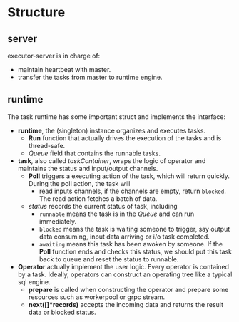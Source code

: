 # Structure

## server

executor-server is in charge of:

- maintain heartbeat with master.
- transfer the tasks from master to runtime engine.

## runtime

The task runtime has some important struct and implements the interface:

- **runtime**, the (singleton) instance organizes and executes tasks.
  - **Run** function that actually drives the execution of the tasks and is thread-safe.
  - *Queue* field that contains the runnable tasks.
- **task**, also called *taskContainer*, wraps the logic of operator and maintains the status and input/output channels.
  - **Poll** triggers a executing action of the task, which will return quickly. During the poll action, the task will
    - read inputs channels, if the channels are empty, return `blocked`. The read action fetches a batch of data.
  - *status* records the current status of task, including
    - `runnable` means the task is in the *Queue* and can run immediately.
    - `blocked` means the task is waiting someone to trigger, say output data consuming, input data arriving or i/o task completed.
    - `awaiting` means this task has been awoken by someone. If the **Poll** function ends and checks this status, we should put this task back to queue and reset the status to runnable.
- **Operator** actually implement the user logic. Every operator is contained by a task. Ideally, operators can construct an operating tree like a typical sql engine.
  - **prepare** is called when constructing the operator and prepare some resources such as workerpool or grpc stream.
  - **next([]\*records)** accepts the incoming data and returns the result data or blocked status.
